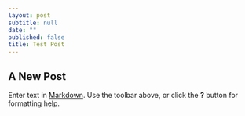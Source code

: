 ```yaml
---
layout: post
subtitle: null
date: ""
published: false
title: Test Post
---
```


## A New Post

Enter text in [Markdown](http://daringfireball.net/projects/markdown/). Use the toolbar above, or click the **?** button for formatting help.
